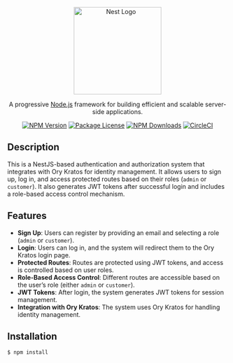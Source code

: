 <p align="center">
  <a href="http://nestjs.com/" target="blank"><img src="https://nestjs.com/img/logo-small.svg" width="200" alt="Nest Logo" /></a>
</p>

<p align="center">A progressive <a href="http://nodejs.org" target="_blank">Node.js</a> framework for building efficient and scalable server-side applications.</p>
<p align="center">
  <a href="https://www.npmjs.com/~nestjscore" target="_blank"><img src="https://img.shields.io/npm/v/@nestjs/core.svg" alt="NPM Version" /></a>
  <a href="https://www.npmjs.com/~nestjscore" target="_blank"><img src="https://img.shields.io/npm/l/@nestjs/core.svg" alt="Package License" /></a>
  <a href="https://www.npmjs.com/~nestjscore" target="_blank"><img src="https://img.shields.io/npm/dm/@nestjs/common.svg" alt="NPM Downloads" /></a>
  <a href="https://circleci.com/gh/nestjs/nest" target="_blank"><img src="https://img.shields.io/circleci/build/github/nestjs/nest/master" alt="CircleCI" /></a>
</p>

## Description

This is a NestJS-based authentication and authorization system that integrates with Ory Kratos for identity management. It allows users to sign up, log in, and access protected routes based on their roles (`admin` or `customer`). It also generates JWT tokens after successful login and includes a role-based access control mechanism.

## Features

- **Sign Up**: Users can register by providing an email and selecting a role (`admin` or `customer`).
- **Login**: Users can log in, and the system will redirect them to the Ory Kratos login page.
- **Protected Routes**: Routes are protected using JWT tokens, and access is controlled based on user roles.
- **Role-Based Access Control**: Different routes are accessible based on the user’s role (either `admin` or `customer`).
- **JWT Tokens**: After login, the system generates JWT tokens for session management.
- **Integration with Ory Kratos**: The system uses Ory Kratos for handling identity management.

## Installation

```bash
$ npm install
